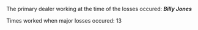 

The primary dealer working at the time of the losses occured: ***Billy Jones***

Times worked when major losses occured: 13
